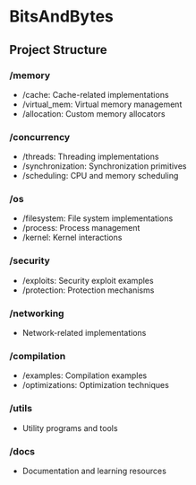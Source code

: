 # BitsAndBytes

## Project Structure

### /memory
- /cache: Cache-related implementations
- /virtual_mem: Virtual memory management
- /allocation: Custom memory allocators

### /concurrency
- /threads: Threading implementations
- /synchronization: Synchronization primitives
- /scheduling: CPU and memory scheduling

### /os
- /filesystem: File system implementations
- /process: Process management
- /kernel: Kernel interactions

### /security
- /exploits: Security exploit examples
- /protection: Protection mechanisms

### /networking
- Network-related implementations

### /compilation
- /examples: Compilation examples
- /optimizations: Optimization techniques

### /utils
- Utility programs and tools

### /docs
- Documentation and learning resources
